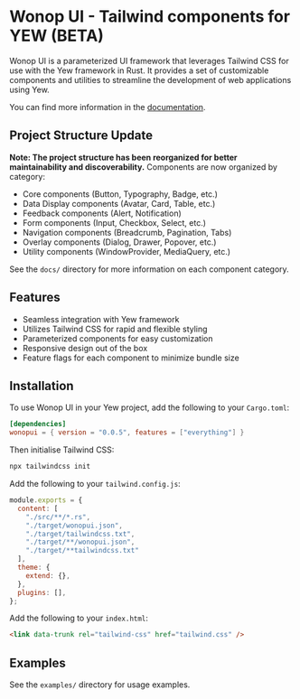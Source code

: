 # Wonop UI - Tailwind components for YEW (BETA)

Wonop UI is a parameterized UI framework that leverages Tailwind CSS for use with the Yew framework in Rust. It provides a set of customizable components and utilities to streamline the development of web applications using Yew.

You can find more information in the [documentation](https://docs.wonopui.com/).

## Project Structure Update

**Note: The project structure has been reorganized for better maintainability and discoverability.** Components are now organized by category:

- Core components (Button, Typography, Badge, etc.)
- Data Display components (Avatar, Card, Table, etc.)
- Feedback components (Alert, Notification)
- Form components (Input, Checkbox, Select, etc.) 
- Navigation components (Breadcrumb, Pagination, Tabs)
- Overlay components (Dialog, Drawer, Popover, etc.)
- Utility components (WindowProvider, MediaQuery, etc.)

See the `docs/` directory for more information on each component category.

## Features

- Seamless integration with Yew framework
- Utilizes Tailwind CSS for rapid and flexible styling
- Parameterized components for easy customization
- Responsive design out of the box
- Feature flags for each component to minimize bundle size

## Installation

To use Wonop UI in your Yew project, add the following to your `Cargo.toml`:

```toml
[dependencies]
wonopui = { version = "0.0.5", features = ["everything"] }
```

Then initialise Tailwind CSS:

```bash
npx tailwindcss init
```

Add the following to your `tailwind.config.js`:

```js
module.exports = {
  content: [
    "./src/**/*.rs",
    "./target/wonopui.json",
    "./target/tailwindcss.txt",
    "./target/**/wonopui.json",
    "./target/**tailwindcss.txt"
  ],
  theme: {
    extend: {},
  },
  plugins: [],
};
```

Add the following to your `index.html`:

```html
<link data-trunk rel="tailwind-css" href="tailwind.css" />
```

## Examples

See the `examples/` directory for usage examples.
